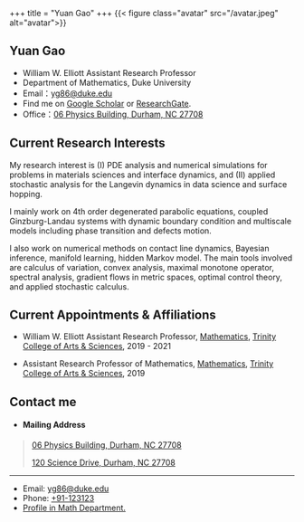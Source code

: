 +++
title = "Yuan Gao"
+++
{{< figure class="avatar" src="/avatar.jpeg" alt="avatar">}}

## Yuan Gao
- William W. Elliott Assistant Research Professor
- Department of Mathematics, Duke University
- Email：[yg86@duke.edu](mailto:yg86@duke.edu)
- Find me on <a href="https://scholar.google.com/citations?user=06tf1aYAAAAJ" target="_blank">Google Scholar</a> or <a href="https://www.researchgate.net/profile/Yuan-Gao-4" target="_blank">ResearchGate</a>.
- Office：<a href="https://goo.gl/maps/wNvacdwTeRJ138yu9" target="_blank">06 Physics Building, Durham, NC 27708</a>

## Current Research Interests
My research interest is (I) PDE analysis and numerical simulations for problems in materials sciences and interface dynamics, and (II) applied stochastic analysis for the Langevin dynamics in data science and surface hopping. 

I mainly work on 4th order degenerated parabolic equations, coupled Ginzburg-Landau systems with dynamic boundary condition and multiscale models including phase transition and defects motion. 

I also work on numerical methods on contact line dynamics, Bayesian inference, manifold learning, hidden Markov model. The main tools involved are calculus of variation, convex analysis, maximal monotone operator, spectral analysis, gradient flows in metric spaces, optimal control theory, and applied stochastic calculus.

## Current Appointments & Affiliations
- William W. Elliott Assistant Research Professor, <a href="https://scholars.duke.edu/display/org50000512" target="_blank">Mathematics</a>, <a href="https://scholars.duke.edu/display/org50000491" target="_blank">Trinity College of Arts & Sciences</a>, 2019 - 2021

- Assistant Research Professor of Mathematics, <a href="https://scholars.duke.edu/display/org50000512" target="_blank">Mathematics</a>, <a href="https://scholars.duke.edu/display/org50000491" target="_blank">Trinity College of Arts & Sciences</a>, 2019

## Contact me
- #### Mailing Address
> <a href="https://goo.gl/maps/wNvacdwTeRJ138yu9" target="_blank">06 Physics Building, Durham, NC 27708</a>
>
> <a href="https://goo.gl/maps/fHrjFZiHqsr2S11w6" target="_blank">120 Science Drive, Durham, NC 27708</a>
---

* Email: [yg86@duke.edu](mailto:yg86@duke.edu)
* Phone: [+91-123123](tel:+91-123123)
* <a href="http://www.math.duke.edu/~yuangao" target="_blank">Profile in Math Department.</a>


